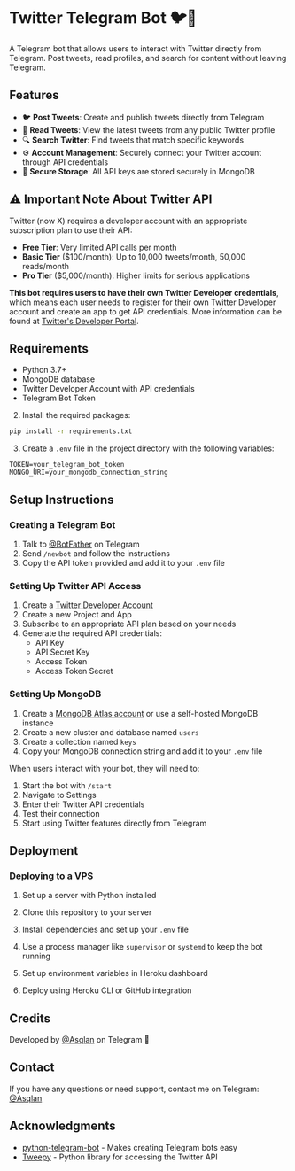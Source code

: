 # Twitter Telegram Bot 🐦💬

A Telegram bot that allows users to interact with Twitter directly from Telegram. Post tweets, read profiles, and search for content without leaving Telegram.

## Features

* 🐦 **Post Tweets**: Create and publish tweets directly from Telegram
* 📖 **Read Tweets**: View the latest tweets from any public Twitter profile
* 🔍 **Search Twitter**: Find tweets that match specific keywords
* ⚙️ **Account Management**: Securely connect your Twitter account through API credentials
* 🔐 **Secure Storage**: All API keys are stored securely in MongoDB

## ⚠️ Important Note About Twitter API

Twitter (now X) requires a developer account with an appropriate subscription plan to use their API:

* **Free Tier**: Very limited API calls per month
* **Basic Tier** ($100/month): Up to 10,000 tweets/month, 50,000 reads/month
* **Pro Tier** ($5,000/month): Higher limits for serious applications

**This bot requires users to have their own Twitter Developer credentials**, which means each user needs to register for their own Twitter Developer account and create an app to get API credentials. More information can be found at [Twitter's Developer Portal](https://developer.twitter.com/en/portal/products).


## Requirements

* Python 3.7+
* MongoDB database
* Twitter Developer Account with API credentials
* Telegram Bot Token



2. Install the required packages:

```bash
pip install -r requirements.txt
```

3. Create a `.env` file in the project directory with the following variables:

```
TOKEN=your_telegram_bot_token
MONGO_URI=your_mongodb_connection_string
```

## Setup Instructions

### Creating a Telegram Bot

1. Talk to [@BotFather](https://t.me/BotFather) on Telegram
2. Send `/newbot` and follow the instructions
3. Copy the API token provided and add it to your `.env` file

### Setting Up Twitter API Access

1. Create a [Twitter Developer Account](https://developer.twitter.com/en/apply-for-access)
2. Create a new Project and App
3. Subscribe to an appropriate API plan based on your needs
4. Generate the required API credentials:
   * API Key
   * API Secret Key
   * Access Token
   * Access Token Secret

### Setting Up MongoDB

1. Create a [MongoDB Atlas account](https://www.mongodb.com/cloud/atlas/register) or use a self-hosted MongoDB instance
2. Create a new cluster and database named `users`
3. Create a collection named `keys`
4. Copy your MongoDB connection string and add it to your `.env` file


When users interact with your bot, they will need to:

1. Start the bot with `/start`
2. Navigate to Settings
3. Enter their Twitter API credentials
4. Test their connection
5. Start using Twitter features directly from Telegram

## Deployment

### Deploying to a VPS

1. Set up a server with Python installed
2. Clone this repository to your server
3. Install dependencies and set up your `.env` file
4. Use a process manager like `supervisor` or `systemd` to keep the bot running


2. Set up environment variables in Heroku dashboard
3. Deploy using Heroku CLI or GitHub integration


## Credits

Developed by [@Asqlan](https://t.me/Asqlan) on Telegram 💬

## Contact

If you have any questions or need support, contact me on Telegram: [@Asqlan](https://t.me/Asqlan)

## Acknowledgments

* [python-telegram-bot](https://github.com/python-telegram-bot/python-telegram-bot) - Makes creating Telegram bots easy
* [Tweepy](https://www.tweepy.org/) - Python library for accessing the Twitter API
